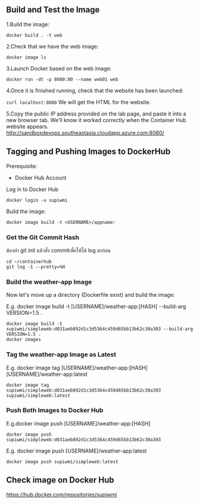 ## Build and Test the Image
1.Build the image:

`docker build . -t web`

2.Check that we have the web image:

`docker image ls` 

3.Launch Docker based on the web image:

`docker run -dt -p 8080:80 --name web01 web` 

4.Once it is finished running, check that the website has been launched:

`curl localhost:8080` 
We will get the HTML for the website.

5.Copy the public IP address provided on the lab page, and paste it into a new browser tab. We'll know it worked correctly when the Container Hub website appears.
http://sandboxdevops.southeastasia.cloudapp.azure.com:8080/

## Tagging and Pushing Images to DockerHub

Prerequisite:
- Docker Hub Account

Log in to Docker Hub

`docker login -u supiwmi`

Build the image:

`docker image build -t <USERNAME>/appname:`

### Get the Git Commit Hash
ต้องทำ git init แล้วสั่ง commitเพื่อให้ได้ log มาก่อน

```
cd ~/containerhub 
git log -1 --pretty=%H
``` 

### Build the weather-app Image
Now let's move up a directory (Dockerfile exist) and build the image:

E.g. docker image build -t [USERNAME]/weather-app:[HASH] --build-arg VERSION=1.5 . 
``` 
docker image build -t supiwmi/simpleweb:d031aeb892d1c3d5364c459d65bb13b62c30a303 --build-arg VERSION=1.5 .
docker images
```

### Tag the weather-app Image as Latest
E.g. docker image tag [USERNAME]/weather-app:[HASH] [USERNAME]/weather-app:latest
```
docker image tag supiwmi/simpleweb:d031aeb892d1c3d5364c459d65bb13b62c30a303 supiwmi/simpleweb:latest
```

### Push Both Images to Docker Hub
E.g.docker image push [USERNAME]/weather-app:[HASH]

`docker image push supiwmi/simpleweb:d031aeb892d1c3d5364c459d65bb13b62c30a303` 

E.g. docker image push [USERNAME]/weather-app:latest

`docker image push supiwmi/simpleweb:latest` 


## Check image on Docker Hub

https://hub.docker.com/repositories/supiwmi
